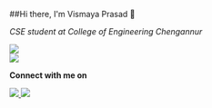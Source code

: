 ##Hi there, I'm Vismaya Prasad 👋

*CSE student at College of Engineering Chengannur*

<div id="header" align="left">
  <img src="https://media.tenor.com/odJWfiDo3ZkAAAAC/working-busy.gif"/>
</div>

<div id="header" align="left">
  <img src="https://img.shields.io/badge/Profile%20Views-278-blue"/>
</div>








**Connect with me on**
  <div id="badges" align="left">
    <a href="https://www.linkedin.com/in/vismaya-prasad-48321b201">
      <img src="https://img.shields.io/badge/LinkedIn-blue?logo=linkedin&logoColor=white&style=for-the-badge"/>
    </a>
    <a href="https://twitter.com/vismay2002">
    <img src="https://img.shields.io/badge/Twitter-blue?style=for-the-badge&logo=twitter&logoColor=white"/>
    </a>
  </div>



